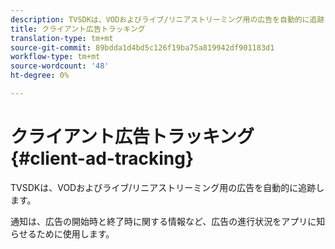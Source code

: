 ```yaml
---
description: TVSDKは、VODおよびライブ/リニアストリーミング用の広告を自動的に追跡します。
title: クライアント広告トラッキング
translation-type: tm+mt
source-git-commit: 89bdda1d4bd5c126f19ba75a819942df901183d1
workflow-type: tm+mt
source-wordcount: '48'
ht-degree: 0%

---
```



# クライアント広告トラッキング{#client-ad-tracking}

TVSDKは、VODおよびライブ/リニアストリーミング用の広告を自動的に追跡します。

通知は、広告の開始時と終了時に関する情報など、広告の進行状況をアプリに知らせるために使用します。

